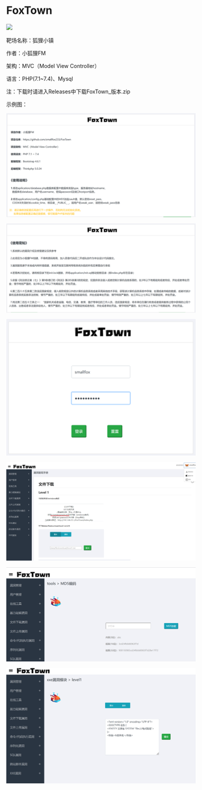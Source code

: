 # FoxTown
![](https://socialify.git.ci/smallfox233/FoxTown/image?description=1&language=1&name=1&owner=1&stargazers=1&theme=Light)

靶场名称：狐狸小镇

作者：小狐狸FM

架构：MVC（Model View Controller）

语言：PHP(7.1~7.4)、Mysql

注：下载时请进入Releases中下载FoxTown_版本.zip

示例图：

![](demo2.png)

![](demo1.png)

![](demo5.png)

![](demo3.png)

![](demo4.png)



![](demo6.png)
